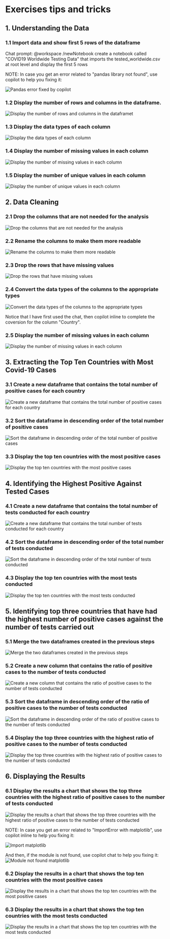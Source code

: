 # Exercises tips and tricks

## 1. Understanding the Data

### 1.1 Import data and show first 5 rows of the dataframe

Chat prompt: @workspace  /newNotebook create a notebook called "COVID19 Worldwide Testing Data" that imports the tested_worldwide.csv at root level and display the first 5 rows 

NOTE: In case you get an error related to "pandas library not found", use copilot to help you fixing it:

![Pandas error fixed by copilot](images/pandaserror.png)

### 1.2 Display the number of rows and columns in the dataframe. 

![Display the number of rows and columns in the dataframet](images/1_2.png)

### 1.3 Display the data types of each column

![Display the data types of each column](images/1_3.png)

### 1.4 Display the number of missing values in each column

![Display the number of missing values in each column](images/1_4.png)

### 1.5 Display the number of unique values in each column

![Display the number of unique values in each column](images/1_5.png)

## 2. Data Cleaning

### 2.1 Drop the columns that are not needed for the analysis

![Drop the columns that are not needed for the analysis](images/2_1.png)

### 2.2 Rename the columns to make them more readable

![Rename the columns to make them more readable](images/2_2.png)

### 2.3 Drop the rows that have missing values

![Drop the rows that have missing values](images/2_3.png)

### 2.4 Convert the data types of the columns to the appropriate types

![Convert the data types of the columns to the appropriate types](images/2_4.png)

Notice that I have first used the chat, then copilot inline to complete the coversion for the column "Country".

### 2.5 Display the number of missing values in each column

![Display the number of missing values in each column](images/2_5.png)

## 3. Extracting the Top Ten Countries with Most Covid-19 Cases

### 3.1 Create a new dataframe that contains the total number of positive cases for each country

![Create a new dataframe that contains the total number of positive cases for each country](images/3_1.png)

### 3.2 Sort the dataframe in descending order of the total number of positive cases

![Sort the dataframe in descending order of the total number of positive cases](images/3_2.png)

### 3.3 Display the top ten countries with the most positive cases

![Display the top ten countries with the most positive cases](images/3_3.png)

## 4. Identifying the Highest Positive Against Tested Cases

### 4.1 Create a new dataframe that contains the total number of tests conducted for each country

![Create a new dataframe that contains the total number of tests conducted for each country](images/4_1.png)

### 4.2 Sort the dataframe in descending order of the total number of tests conducted

![Sort the dataframe in descending order of the total number of tests conducted](images/4_2.png)

### 4.3 Display the top ten countries with the most tests conducted

![Display the top ten countries with the most tests conducted](images/4_3.png)

## 5. Identifying top three countries that have had the highest number of positive cases against the number of tests carried out

### 5.1 Merge the two dataframes created in the previous steps

![Merge the two dataframes created in the previous steps](images/5_1.png)

### 5.2 Create a new column that contains the ratio of positive cases to the number of tests conducted

![Create a new column that contains the ratio of positive cases to the number of tests conducted](images/5_2.png)

### 5.3 Sort the dataframe in descending order of the ratio of positive cases to the number of tests conducted

![Sort the dataframe in descending order of the ratio of positive cases to the number of tests conducted](images/5_3.png)

### 5.4 Display the top three countries with the highest ratio of positive cases to the number of tests conducted

![Display the top three countries with the highest ratio of positive cases to the number of tests conducted](images/5_4.png)

## 6. Displaying the Results

### 6.1 Display the results a chart that shows the top three countries with the highest ratio of positive cases to the number of tests conducted

![Display the results a chart that shows the top three countries with the highest ratio of positive cases to the number of tests conducted](images/6_1.png)

NOTE: In case you get an error related to "ImportError with matplotlib", use copilot inline to help you fixing it:

![Import matplotlib](images/importmatplot.png)

And then, if the module is not found, use copilot chat to help you fixing it:
![Module not found matplotlib](images/notfoundmatplotlib.png)


### 6.2 Display the results in a chart that shows the top ten countries with the most positive cases

![Display the results in a chart that shows the top ten countries with the most positive cases](images/6_2.png)

### 6.3 Display the results in a chart that shows the top ten countries with the most tests conducted

![Display the results in a chart that shows the top ten countries with the most tests conducted](images/6_3.png)


